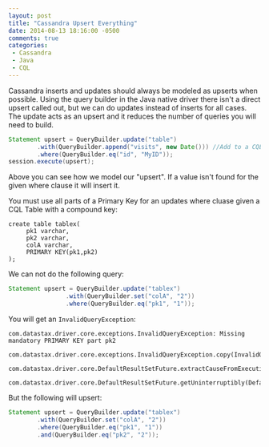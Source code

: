 ```yaml
---
layout: post
title: "Cassandra Upsert Everything"
date: 2014-08-13 18:16:00 -0500
comments: true
categories:
 - Cassandra
 - Java
 - CQL
---
```

Cassandra inserts and updates should always be modeled as upserts when possible. Using the query builder in the Java native driver there isn't a direct upsert called out, but we can do updates instead of inserts for all cases. The update acts as an upsert and it reduces the number of queries you will need to build.

``` java
Statement upsert = QueryBuilder.update("table")
        .with(QueryBuilder.append("visits", new Date())) //Add to a CQL3 List
        .where(QueryBuilder.eq("id", "MyID"));
session.execute(upsert);
```

Above you can see how we model our "upsert". If a value isn't found for the given where clause it will insert it.

You must use all parts of a Primary Key for an updates where cluase given a CQL Table with a compound key:

```
create table tablex(
     pk1 varchar,
     pk2 varchar,
     colA varchar,
     PRIMARY KEY(pk1,pk2)
);
```
We can not do the following query:

``` java
Statement upsert = QueryBuilder.update("tablex")
                .with(QueryBuilder.set("colA", "2"))
                .where(QueryBuilder.eq("pk1", "1"));
```

You will get an `InvalidQueryException`:

```
com.datastax.driver.core.exceptions.InvalidQueryException: Missing mandatory PRIMARY KEY part pk2
	com.datastax.driver.core.exceptions.InvalidQueryException.copy(InvalidQueryException.java:35)
	com.datastax.driver.core.DefaultResultSetFuture.extractCauseFromExecutionException(DefaultResultSetFuture.java:256)
	com.datastax.driver.core.DefaultResultSetFuture.getUninterruptibly(DefaultResultSetFuture.java:172)
```

But the following will upsert:

``` java
Statement upsert = QueryBuilder.update("tablex")
        .with(QueryBuilder.set("colA", "2"))
        .where(QueryBuilder.eq("pk1", "1"))
        .and(QueryBuilder.eq("pk2", "2"));
```
